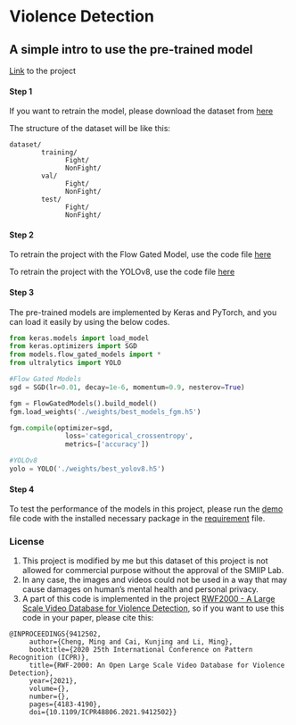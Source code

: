 # Violence Detection

## A simple intro to use the pre-trained model
[Link](https://github.com/dangdinh17/Violence-Detection.git) to the project
#### Step 1

If you want to retrain the model, please download the dataset from [here](https://www.kaggle.com/datasets/anginhok/dataset)

The structure of the dataset will be like this:
```
dataset/
        training/
              Fight/
              NonFight/
        val/
              Fight/
              NonFight/
        test/
              Fight/
              NonFight/
```
#### Step 2

To retrain the project with the Flow Gated Model, use the code file [here](train_flow_gated_models.ipynb)

To retrain the project with the YOLOv8, use the code file [here](train_yolov8.ipynb)

#### Step 3

The pre-trained models are implemented by Keras and PyTorch, and you can load it easily by using the below codes. 

```python
from keras.models import load_model
from keras.optimizers import SGD
from models.flow_gated_models import *
from ultralytics import YOLO

#Flow Gated Models
sgd = SGD(lr=0.01, decay=1e-6, momentum=0.9, nesterov=True)

fgm = FlowGatedModels().build_model()
fgm.load_weights('./weights/best_models_fgm.h5')

fgm.compile(optimizer=sgd,
              loss='categorical_crossentropy',
              metrics=['accuracy'])

#YOLOv8
yolo = YOLO('./weights/best_yolov8.h5')
```
#### Step 4
To test the performance of the models in this project, please run the [demo](demo.py) file code with the installed necessary package in the [requirement](requirements.txt) file.

### License
1. This project is modified by me but this dataset of this project is not allowed for commercial purpose without the approval of the SMIIP Lab.
2. In any case, the images and videos could not be used in a way that may cause damages on human’s mental health and personal privacy. 
3. A part of this code is implemented in the project [RWF2000 - A Large Scale Video Database for Violence Detection](https://github.com/mchengny/RWF2000-Video-Database-for-Violence-Detection.git), so if you want to use this code in your paper, please cite this:
```
@INPROCEEDINGS{9412502,
     author={Cheng, Ming and Cai, Kunjing and Li, Ming},
     booktitle={2020 25th International Conference on Pattern Recognition (ICPR)}, 
     title={RWF-2000: An Open Large Scale Video Database for Violence Detection}, 
     year={2021},
     volume={},
     number={},
     pages={4183-4190},
     doi={10.1109/ICPR48806.2021.9412502}}
```
